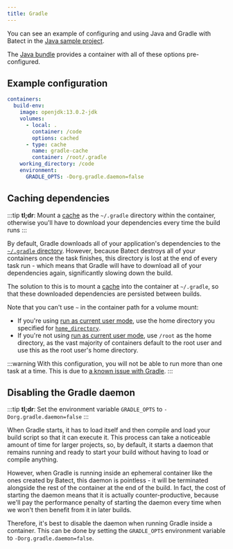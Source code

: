 ```yaml
---
title: Gradle
---
```


You can see an example of configuring and using Java and Gradle with Batect in the [Java sample project](https://github.com/batect/batect-sample-java).

The [Java bundle](https://github.com/batect/java-bundle) provides a container with all of these options pre-configured.

## Example configuration

```yaml title="batect.yml"
containers:
  build-env:
    image: openjdk:13.0.2-jdk
    volumes:
      - local: .
        container: /code
        options: cached
      - type: cache
        name: gradle-cache
        container: /root/.gradle
    working_directory: /code
    environment:
      GRADLE_OPTS: -Dorg.gradle.daemon=false
```

## Caching dependencies

:::tip
**tl;dr**: Mount a [cache](../../concepts/caches.md) as the `~/.gradle` directory within the container, otherwise you'll have to download your dependencies every time the build runs
:::

By default, Gradle downloads all of your application's dependencies to the [`~/.gradle` directory](https://docs.gradle.org/current/userguide/directory_layout.html#dir:gradle_user_home).
However, because Batect destroys all of your containers once the task finishes, this directory is lost at the end of every task run - which means that Gradle
will have to download all of your dependencies again, significantly slowing down the build.

The solution to this is to mount a [cache](../../concepts/caches.md) into the container at `~/.gradle`, so that these downloaded dependencies are persisted between builds.

Note that you can't use `~` in the container path for a volume mount:

- If you're using [run as current user mode](../../concepts/run-as-current-user-mode.md), use the home directory you specified for [`home_directory`](../../reference/config/tasks.md#run_as_current_user).
- If you're not using [run as current user mode](../../concepts/run-as-current-user-mode.md), use `/root` as the home directory, as the vast majority of containers
  default to the root user and use this as the root user's home directory.

:::warning
With this configuration, you will not be able to run more than one task at a time. This is due to [a known issue with Gradle](https://github.com/gradle/gradle/issues/851).
:::

## Disabling the Gradle daemon

:::tip
**tl;dr**: Set the environment variable `GRADLE_OPTS` to `-Dorg.gradle.daemon=false`
:::

When Gradle starts, it has to load itself and then compile and load your build script so that it can execute it. This process can take a noticeable amount of time for
larger projects, so, by default, it starts a daemon that remains running and ready to start your build without having to load or compile anything.

However, when Gradle is running inside an ephemeral container like the ones created by Batect, this daemon is pointless - it will be terminated alongside the
rest of the container at the end of the build. In fact, the cost of starting the daemon means that it is actually counter-productive, because we'll pay the
performance penalty of starting the daemon every time when we won't then benefit from it in later builds.

Therefore, it's best to disable the daemon when running Gradle inside a container. This can be done by setting the `GRADLE_OPTS` environment variable to
`-Dorg.gradle.daemon=false`.
